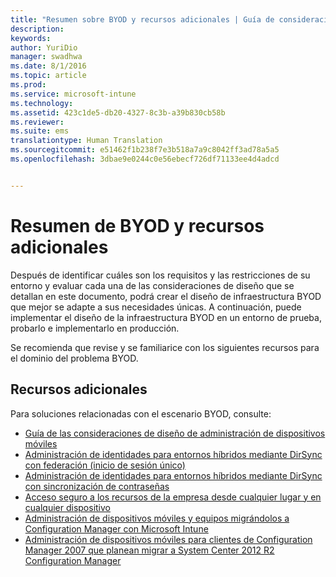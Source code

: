 ```yaml
---
title: "Resumen sobre BYOD y recursos adicionales | Guía de consideraciones de diseño de BYOD"
description: 
keywords: 
author: YuriDio
manager: swadhwa
ms.date: 8/1/2016
ms.topic: article
ms.prod: 
ms.service: microsoft-intune
ms.technology: 
ms.assetid: 423c1de5-db20-4327-8c3b-a39b830cb58b
ms.reviewer: 
ms.suite: ems
translationtype: Human Translation
ms.sourcegitcommit: e51462f1b238f7e3b518a7a9c8042ff3ad78a5a5
ms.openlocfilehash: 3dbae9e0244c0e56ebecf726df71133ee4d4adcd


---
```


# Resumen de BYOD y recursos adicionales

Después de identificar cuáles son los requisitos y las restricciones de su entorno y evaluar cada una de las consideraciones de diseño que se detallan en este documento, podrá crear el diseño de infraestructura BYOD que mejor se adapte a sus necesidades únicas. A continuación, puede implementar el diseño de la infraestructura BYOD en un entorno de prueba, probarlo e implementarlo en producción.
 
Se recomienda que revise y se familiarice con los siguientes recursos para el dominio del problema BYOD.

## Recursos adicionales

Para soluciones relacionadas con el escenario BYOD, consulte:

- [Guía de las consideraciones de diseño de administración de dispositivos móviles](http://aka.ms/mdmdcg)
- [Administración de identidades para entornos híbridos mediante DirSync con federación (inicio de sesión único)](https://technet.microsoft.com/library/dn550987.aspx)
- [Administración de identidades para entornos híbridos mediante DirSync con sincronización de contraseñas](https://technet.microsoft.com/library/dn550986.aspx)
- [Acceso seguro a los recursos de la empresa desde cualquier lugar y en cualquier dispositivo](https://technet.microsoft.com/library/dn550982.aspx)
- [Administración de dispositivos móviles y equipos migrándolos a Configuration Manager con Microsoft Intune](https://technet.microsoft.com/library/dn582037.aspx)
- [Administración de dispositivos móviles para clientes de Configuration Manager 2007 que planean migrar a System Center 2012 R2 Configuration Manager](https://technet.microsoft.com/library/dn508400.aspx)




<!--HONumber=Aug16_HO1-->


